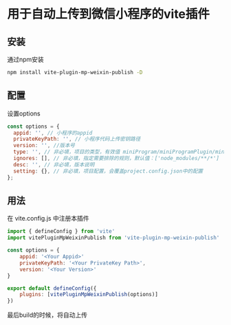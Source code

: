 # 用于自动上传到微信小程序的vite插件

## 安装

通过npm安装

```bash
npm install vite-plugin-mp-weixin-publish -D
```

## 配置

设置options

```javascript
const options = {
  appid: '', // 小程序的appid
  privateKeyPath: '', // 小程序代码上传密钥路径
  version: '', //版本号
  type: '', // 非必填，项目的类型，有效值 miniProgram/miniProgramPlugin/miniGame/miniGamePlugin
  ignores: [], // 非必填，指定需要排除的规则，默认值：['node_modules/**/*']
  desc: '', // 非必填，版本说明
  setting: {}, // 非必填，项目配置，会覆盖project.config.json中的配置
};
```

## 用法

在 vite.config.js 中注册本插件

```javascript
import { defineConfig } from 'vite'
import vitePluginMpWeixinPublish from 'vite-plugin-mp-weixin-publish'

const options = {
    appid: '<Your Appid>'
    privateKeyPath: '<Your PrivateKey Path>',
    version: '<Your Version>'
}

export default defineConfig({
    plugins: [vitePluginMpWeixinPublish(options)]
})
```

最后build的时候，将自动上传
